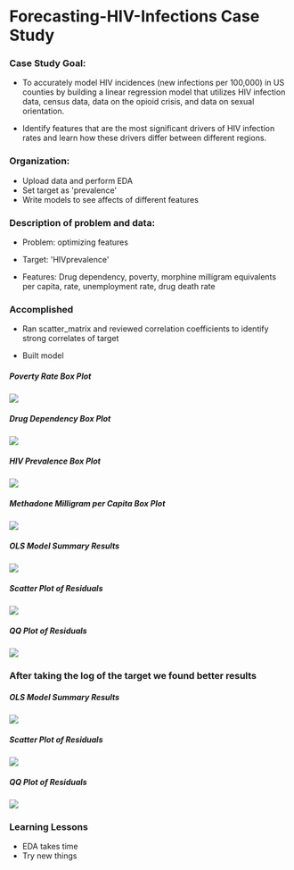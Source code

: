 # Forecasting-HIV-Infections Case Study

### Case Study Goal:
 - To accurately model HIV incidences (new infections per 100,000) in US counties by building a linear regression model that utilizes HIV infection data, census data, data on the opioid crisis, and data on sexual orientation.

 - Identify features that are the most significant drivers of HIV infection rates and learn how these drivers differ between different regions.

### Organization:

 - Upload data and perform EDA
 - Set target as 'prevalence'
 - Write models to see affects of different features

### Description of problem and data:

 - Problem: optimizing features

 - Target: 'HIVprevalence'
 - Features: Drug dependency, poverty, morphine milligram equivalents per capita, rate, unemployment rate, drug death rate

### Accomplished

 - Ran scatter_matrix and reviewed correlation coefficients to identify strong correlates of target

 - Built model

##### Poverty Rate Box Plot
<img src='HIV-figs/PovertyRate.png' />

##### Drug Dependency Box Plot
<img src='HIV-figs/Drug Dependency.png' />

##### HIV Prevalence Box Plot
<img src='HIV-figs/HIV Prevalence.png' />

##### Methadone Milligram per Capita Box Plot
<img src='HIV-figs/Methadone Milligram Per Capita.png' />

##### OLS Model Summary Results
<img src='HIV-figs/modelsum.jpg' />

##### Scatter Plot of Residuals
<img src='HIV-figs/StudentizedResiduals.png' />

##### QQ Plot of Residuals
<img src='HIV-figs/qqplot.png' />

### After taking the log of the target we found better results

##### OLS Model Summary Results
<img src='HIV-figs/log_results.png' />

##### Scatter Plot of Residuals
<img src='HIV-figs/scatter_log.png' />

##### QQ Plot of Residuals
<img src='HIV-figs/qqplot_log2.png' />




### Learning Lessons

 - EDA takes time
 - Try new things
